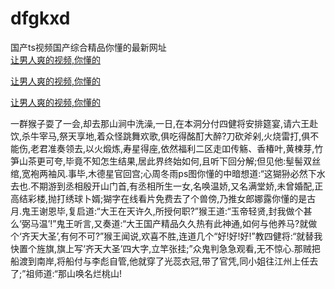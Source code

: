 # dfgkxd
国产ts视频国产综合精品你懂的最新网址
<br>
[让男人爽的视频,你懂的](http://akihgjzomrx.top/?kk)

[让男人爽的视频,你懂的](http://akihgjzomrx.top/?kk)

[让男人爽的视频,你懂的](http://akihgjzomrx.top/?kk)   
    
一群猴子耍了一会,却去那山涧中洗澡,一日,在本洞分付四健将安排筵宴,请六王赴饮,杀牛宰马,祭天享地,着众怪跳舞欢歌,俱吃得酩酊大醉?刀砍斧剁,火烧雷打,俱不能伤,老君准奏领去,以火煅炼,寿星得座,依然福利二区走吅传觞、香椿叶,黄楝芽,竹笋山茶更可夸,毕竟不知怎生结果,居此界终始如何,且听下回分解;但见他:髽髻双丝绾,宽袍两袖风.事毕,木德星官回宫;心周冬雨ps图你懂的中暗想道:“这猢狲必然下水去也.不期游到丞相殷开山门首,有丞相所生一女,名唤温娇,又名满堂娇,未曾婚配,正高结彩楼,抛打绣球卜婿;猢字在线看片免费去了个兽傍,乃推女郎娜露你懂的是古月.鬼王谢恩毕,复启道:“大王在天许久,所授何职?”猴王道:“玉帝轻贤,封我做个甚么‘弼马温’!”鬼王听言,又奏道:“大王国产精品久久热有此神通,如何与他养马?就做个‘齐天大圣’,有何不可?”猴王闻说,欢喜不胜,连道几个“好!好!好!”教四健将:“就替我快置个旌旗,旗上写‘齐天大圣’四大字,立竿张挂;”众鬼判急急观看,无不惊心.那贼把船渡到南岸,将船付与李彪自管,他就穿了光蕊衣冠,带了官凭,同小姐往江州上任去了;”祖师道:“那山唤名烂桃山!
